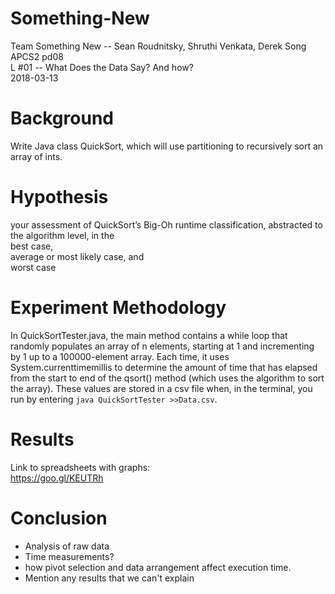 # Something-New

Team Something New -- Sean Roudnitsky, Shruthi Venkata, Derek Song  
APCS2 pd08  
L #01 -- What Does the Data Say? And how?  
2018-03-13  

# Background
Write Java class QuickSort, which will use partitioning to recursively sort an array of ints.

# Hypothesis  
your assessment of QuickSort’s Big-Oh runtime classification, abstracted to the algorithm level, in the  
    best case,  
    average or most likely case, and  
    worst case  

# Experiment Methodology
In QuickSortTester.java, the main method contains a while loop that randomly populates an array of n elements, starting at 1 and incrementing by 1 up to a 100000-element array. Each time, it uses System.currenttimemillis to determine the amount of time that has elapsed from the start to end of the qsort() method (which uses the algorithm to sort the array). These values are stored in a csv file when, in the terminal, you run by entering `java QuickSortTester >>Data.csv`.

# Results
Link to spreadsheets with graphs:  
https://goo.gl/KEUTRh  


# Conclusion
- Analysis of raw data  
- Time measurements?   
- how pivot selection and data arrangement affect execution time.  
- Mention any results that we can't explain
